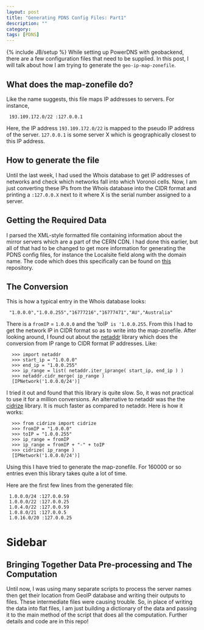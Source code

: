 ```yaml
---
layout: post
title: "Generating PDNS Config Files: Part1"
description: ""
category: 
tags: [PDNS]
---
```

{% include JB/setup %}
While setting up PowerDNS with geobackend, there are a few configuration files that need to be supplied. In this post, I will talk about how I am trying to generate the `geo-ip-map-zonefile`. 

## What does the map-zonefile do?
Like the name suggests, this file maps IP addresses to servers. For instance,

     193.109.172.0/22 :127.0.0.1

Here, the IP address `193.109.172.0/22` is mapped to the pseudo IP address of the server. `127.0.0.1` is some server X which is geographically closest to this IP address.

## How to generate the file
Until the last week, I had used the Whois database to get IP addresses of networks and check which networks fall into which Voronoi cells. Now, I am just converting these IPs from the Whois database into the CIDR format and printing a `:127.0.0.X` next to it where X is the serial number assigned to a server.

## Getting the Required Data
I parsed the XML-style formatted file containing information about the mirror servers which are a part of the CERN CDN. I had done this earlier, but all of that had to be changed to get more information for generating the PDNS config files, for instance the Localsite field along with the domain name. The code which does this specifically can be found on [this](https://github.com/racheesingh/preprocess-server-py) repository.

## The Conversion
This is how a typical entry in the Whois database looks:

     "1.0.0.0","1.0.0.255","16777216","16777471","AU","Australia"

There is a `fromIP` = `1.0.0.0` and the 'toIP` is '1.0.0.255`. From this I had to get the network IP in CIDR format so as to write into the map-zonefile. After looking around, I found out about the [netaddr](http://packages.python.org/netaddr/tutorial_01.html) library which does the conversion from IP range to CIDR format IP addresses. Like:

      >>> import netaddr
      >>> start_ip = "1.0.0.0"
      >>> end_ip = "1.0.0.255"
      >>> ip_range = list( netaddr.iter_iprange( start_ip, end_ip ) )
      >>> netaddr.cidr_merge( ip_range )
      [IPNetwork('1.0.0.0/24')]


I tried it out and found that this library is quite slow. So, it was not practical to use it for a million conversions. 
An alternative to netaddr was the the [cidrize](http://pypi.python.org/pypi/cidrize/0.6.3) library. It is much faster as compared to netaddr. Here is how it works:

      >>> from cidrize import cidrize
      >>> fromIP = "1.0.0.0"
      >>> toIP = "1.0.0.255"
      >>> ip_range = fromIP 
      >>> ip_range = fromIP + "-" + toIP
      >>> cidrize( ip_range )
      [IPNetwork('1.0.0.0/24')]

Using this I have tried to generate the map-zonefile. For 160000 or so entries even this library takes quite a lot of time.

Here are the first few lines from the generated file:

     1.0.0.0/24 :127.0.0.59
     1.0.0.0/22 :127.0.0.25
     1.0.4.0/22 :127.0.0.59
     1.0.8.0/21 :127.0.0.5
     1.0.16.0/20 :127.0.0.25


# Sidebar

## Bringing Together Data Pre-processing and The Computation
Until now, I was using many separate scripts to process the server names then get their location from GeoIP database and writing their outputs to files. These intermediate files were causing trouble. So, in place of writing the data into flat files, I am just building a dictionary of the data and passing it to the main method of the script that does all the computation. Further details and code are in this repo!